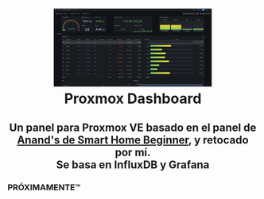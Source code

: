 <h1>
  <p align="center" width="100%">
    <img width="63%" src=".recursos/img/proxdash.png">
    </br>
    Proxmox Dashboard
  </p> 
</h1>

<h2> 
  <p align="center" width="100%">
    Un panel para Proxmox VE basado en el panel de <a href="https://www.smarthomebeginner.com/proxmox-grafana-dashboard/">Anand's de Smart Home Beginner</a>, y retocado por mí.</br>
	Se basa en InfluxDB y Grafana
  </p>
</h2>

### PRÓXIMAMENTE™
